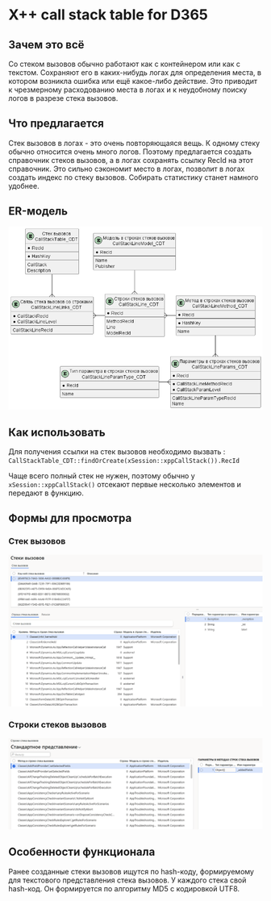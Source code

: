 # X++ call stack table for D365
## Зачем это всё
Со стеком вызовов обычно работают как с контейнером или как с текстом. Сохраняют его в каких-нибудь логах для определения места, в котором возникла ошибка или ещё какое-либо действие. Это приводит к чрезмерному расходованию места в логах и к неудобному поиску логов в разрезе стека вызовов.
## Что предлагается
Стек вызовов в логах - это очень повторяющаяся вещь. К одному стеку обычно относится очень много логов. Поэтому предлагается создать справочник стеков вызовов, а в логах сохранять ссылку RecId на этот справочник. Это сильно сэкономит место в логах, позволит в логах создать индекс по стеку вызовов. Собирать статистику станет намного удобнее.
## ER-модель
<img src="pictures\er-model.png" alt="схема">

## Как использовать
Для получения ссылки на стек вызовов необходимо вызвать :  
`CallStackTable_CDT::findOrCreate(xSession::xppCallStack()).RecId`  

Чаще всего полный стек не нужен, поэтому обычно у `xSession::xppCallStack()` отсекают первые несколько элементов и передают в функцию.
## Формы для просмотра
### Стек вызовов
<img src="pictures\form-CallStackTable.png" alt="схема">

### Строки стеков вызовов
<img src="pictures\form-CallStackLine.png" alt="схема">

## Особенности функционала
Ранее созданные стеки вызовов ищутся по hash-коду, формируемому для текстового представления стека вызовов. У каждого стека свой hash-код. Он формируется по алгоритму MD5 с кодировкой UTF8.
